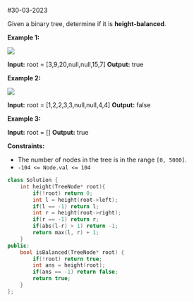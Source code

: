 #30-03-2023 




Given a binary tree, determine if it is **height-balanced**.

**Example 1:**

![](https://assets.leetcode.com/uploads/2020/10/06/balance_1.jpg)

**Input:** root = [3,9,20,null,null,15,7]
**Output:** true

**Example 2:**

![](https://assets.leetcode.com/uploads/2020/10/06/balance_2.jpg)

**Input:** root = [1,2,2,3,3,null,null,4,4]
**Output:** false

**Example 3:**

**Input:** root = []
**Output:** true

**Constraints:**

-   The number of nodes in the tree is in the range `[0, 5000]`.
-   `-104 <= Node.val <= 104`




```cpp
class Solution {
    int height(TreeNode* root){
        if(!root) return 0;
        int l = height(root->left);
        if(l == -1) return l;
        int r = height(root->right);
        if(r == -1) return r;
        if(abs(l-r) > 1) return -1;
        return max(l, r) + 1;
    }
public:
    bool isBalanced(TreeNode* root) {
        if(!root) return true;
        int ans = height(root);
        if(ans == -1) return false;
        return true;
    }
};
```